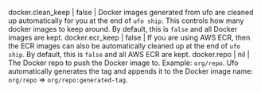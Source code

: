 docker.clean_keep | false | Docker images generated from ufo are cleaned up automatically for you at the end of `ufo ship`. This controls how many docker images to keep around. By default, this is `false` and all Docker images are kept.
docker.ecr_keep | false | If you are using AWS ECR, then the ECR images can also be automatically cleaned up at the end of `ufo ship`. By default, this is `false` and all AWS ECR are kept.
docker.repo | nil | The Docker repo to push the Docker image to. Example: `org/repo`. Ufo automatically generates the tag and appends it to the Docker image name: `org/repo` => `org/repo:generated-tag`.